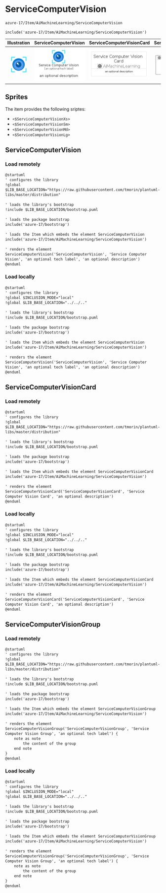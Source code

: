 # ServiceComputerVision


```text
azure-17/Item/AiMachineLearning/ServiceComputerVision
```

```text
include('azure-17/Item/AiMachineLearning/ServiceComputerVision')
```



| Illustration | ServiceComputerVision | ServiceComputerVisionCard | ServiceComputerVisionGroup |
| :---: | :---: | :---: | :---: |
| ![illustration for Illustration](../../../azure-17/Item/AiMachineLearning/ServiceComputerVision.png) | ![illustration for ServiceComputerVision](../../../azure-17/Item/AiMachineLearning/ServiceComputerVision.Local.png) | ![illustration for ServiceComputerVisionCard](../../../azure-17/Item/AiMachineLearning/ServiceComputerVisionCard.Local.png) | ![illustration for ServiceComputerVisionGroup](../../../azure-17/Item/AiMachineLearning/ServiceComputerVisionGroup.Local.png) |



## Sprites
The item provides the following sriptes:

- `<$ServiceComputerVisionXs>`
- `<$ServiceComputerVisionSm>`
- `<$ServiceComputerVisionMd>`
- `<$ServiceComputerVisionLg>`





## ServiceComputerVision

### Load remotely
```plantuml
@startuml
' configures the library
!global $LIB_BASE_LOCATION="https://raw.githubusercontent.com/tmorin/plantuml-libs/master/distribution"

' loads the library's bootstrap
!include $LIB_BASE_LOCATION/bootstrap.puml

' loads the package bootstrap
include('azure-17/bootstrap')

' loads the Item which embeds the element ServiceComputerVision
include('azure-17/Item/AiMachineLearning/ServiceComputerVision')

' renders the element
ServiceComputerVision('ServiceComputerVision', 'Service Computer Vision', 'an optional tech label', 'an optional description')
@enduml
```

### Load locally
```plantuml
@startuml
' configures the library
!global $INCLUSION_MODE="local"
!global $LIB_BASE_LOCATION="../../.."

' loads the library's bootstrap
!include $LIB_BASE_LOCATION/bootstrap.puml

' loads the package bootstrap
include('azure-17/bootstrap')

' loads the Item which embeds the element ServiceComputerVision
include('azure-17/Item/AiMachineLearning/ServiceComputerVision')

' renders the element
ServiceComputerVision('ServiceComputerVision', 'Service Computer Vision', 'an optional tech label', 'an optional description')
@enduml
```

## ServiceComputerVisionCard

### Load remotely
```plantuml
@startuml
' configures the library
!global $LIB_BASE_LOCATION="https://raw.githubusercontent.com/tmorin/plantuml-libs/master/distribution"

' loads the library's bootstrap
!include $LIB_BASE_LOCATION/bootstrap.puml

' loads the package bootstrap
include('azure-17/bootstrap')

' loads the Item which embeds the element ServiceComputerVisionCard
include('azure-17/Item/AiMachineLearning/ServiceComputerVision')

' renders the element
ServiceComputerVisionCard('ServiceComputerVisionCard', 'Service Computer Vision Card', 'an optional description')
@enduml
```

### Load locally
```plantuml
@startuml
' configures the library
!global $INCLUSION_MODE="local"
!global $LIB_BASE_LOCATION="../../.."

' loads the library's bootstrap
!include $LIB_BASE_LOCATION/bootstrap.puml

' loads the package bootstrap
include('azure-17/bootstrap')

' loads the Item which embeds the element ServiceComputerVisionCard
include('azure-17/Item/AiMachineLearning/ServiceComputerVision')

' renders the element
ServiceComputerVisionCard('ServiceComputerVisionCard', 'Service Computer Vision Card', 'an optional description')
@enduml
```

## ServiceComputerVisionGroup

### Load remotely
```plantuml
@startuml
' configures the library
!global $LIB_BASE_LOCATION="https://raw.githubusercontent.com/tmorin/plantuml-libs/master/distribution"

' loads the library's bootstrap
!include $LIB_BASE_LOCATION/bootstrap.puml

' loads the package bootstrap
include('azure-17/bootstrap')

' loads the Item which embeds the element ServiceComputerVisionGroup
include('azure-17/Item/AiMachineLearning/ServiceComputerVision')

' renders the element
ServiceComputerVisionGroup('ServiceComputerVisionGroup', 'Service Computer Vision Group', 'an optional tech label') {
    note as note
        the content of the group
    end note
}
@enduml
```

### Load locally
```plantuml
@startuml
' configures the library
!global $INCLUSION_MODE="local"
!global $LIB_BASE_LOCATION="../../.."

' loads the library's bootstrap
!include $LIB_BASE_LOCATION/bootstrap.puml

' loads the package bootstrap
include('azure-17/bootstrap')

' loads the Item which embeds the element ServiceComputerVisionGroup
include('azure-17/Item/AiMachineLearning/ServiceComputerVision')

' renders the element
ServiceComputerVisionGroup('ServiceComputerVisionGroup', 'Service Computer Vision Group', 'an optional tech label') {
    note as note
        the content of the group
    end note
}
@enduml
```

